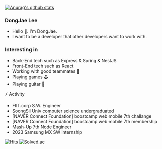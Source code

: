 [![Anurag's github stats](https://github-readme-stats.vercel.app/api?username=LouiMinister&show_icons=true&theme=radical)](https://github.com/anuraghazra/github-readme-stats)

### DongJae Lee 
 * Hello 👋. I'm DongJae.
 * I want to be a developer that other developers want to work with.

### Interesting in
* Back-End tech such as Express & Spring & NestJS
* Front-End tech such as React
* Working with good teammates 👯
* Playing games 🕹
* Playing guitar 🎸

⚡ Activity
* FIIT.corp S.W. Engineer
* SoongSil Univ computer science undergraduated
* [NAVER Connect Foundation] boostcamp web·mobile 7th challange 
* [NAVER Connect Foundation] boostcamp web·mobile 7th membership
* Mash-Up 7th Node Engineer
* 2023 Samsung MX SW internship

[![Hits](https://hits.seeyoufarm.com/api/count/incr/badge.svg?url=https%3A%2F%2Fgithub.com%2FLouiMinister&count_bg=%2379C83D&title_bg=%23555555&icon=github.svg&icon_color=%23E7E7E7&title=hits&edge_flat=false)](https://hits.seeyoufarm.com)
[![Solved.ac](http://mazassumnida.wtf/api/mini/generate_badge?boj=eastash)](https://solved.ac/eastash)

<!--
**LouiMinister/LouiMinister** is a ✨ _special_ ✨ repository because its `README.md` (this file) appears on your GitHub profile.

Here are some ideas to get you started:

- 🔭 I’m currently working on ...
- 🌱 I’m currently learning ...
- 👯 I’m looking to collaborate on ...
- 🤔 I’m looking for help with ...
- 💬 Ask me about ...
- 📫 How to reach me: ...
- 😄 Pronouns: ...
- ⚡ Fun fact: ...
-->
